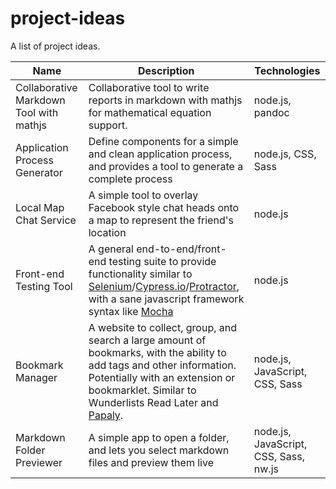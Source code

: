 # project-ideas
A list of project ideas.

| Name | Description | Technologies |
|------|-------------|--------------|
| Collaborative Markdown Tool with mathjs | Collaborative tool to write reports in markdown with mathjs for mathematical equation support.  | node.js, pandoc  |
| Application Process Generator | Define components for a simple and clean application process, and provides a tool to generate a complete process | node.js, CSS, Sass |
| Local Map Chat Service | A simple tool to overlay Facebook style chat heads onto a map to represent the friend's location | node.js |
| Front-end Testing Tool | A general end-to-end/front-end testing suite to provide functionality similar to [Selenium](http://www.seleniumhq.org/)/[Cypress.io](http://www.cypress.io/)/[Protractor](https://angular.github.io/protractor/#/), with a sane javascript framework syntax like [Mocha](http://mochajs.org/) | node.js |
| Bookmark Manager | A website to collect, group, and search a large amount of bookmarks, with the ability to add tags and other information. Potentially with an extension or bookmarklet. Similar to Wunderlists Read Later and [Papaly](https://papaly.com/). | node.js, JavaScript, CSS, Sass |
| Markdown Folder Previewer | A simple app to open a folder, and lets you select markdown files and preview them live | node.js, JavaScript, CSS, Sass, nw.js |
